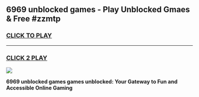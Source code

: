 
## 6969 unblocked games - Play Unblocked Gmaes & Free #zzmtp
<h3>
<a href="https://news.freeplayer.one?title=6969_unblocked_games&ref=26F">CLICK TO PLAY</a></h3>
<hr>

<h3>
<a href="https://news.freeplayer.one?title=6969_unblocked_games&ref=26F">CLICK 2 PLAY</a>
  
</h3>

<a href="https://news.freeplayer.one?title=6969_unblocked_games&ref=26F/"><img src="https://clearcache.store/games.png"></a>


**6969 unblocked games games unblocked: Your Gateway to Fun and Accessible Online Gaming**
